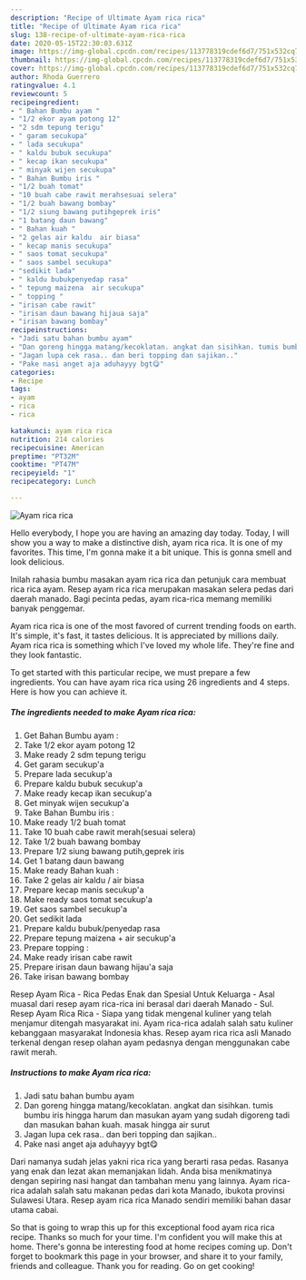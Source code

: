```yaml
---
description: "Recipe of Ultimate Ayam rica rica"
title: "Recipe of Ultimate Ayam rica rica"
slug: 138-recipe-of-ultimate-ayam-rica-rica
date: 2020-05-15T22:30:03.631Z
image: https://img-global.cpcdn.com/recipes/113778319cdef6d7/751x532cq70/ayam-rica-rica-foto-resep-utama.jpg
thumbnail: https://img-global.cpcdn.com/recipes/113778319cdef6d7/751x532cq70/ayam-rica-rica-foto-resep-utama.jpg
cover: https://img-global.cpcdn.com/recipes/113778319cdef6d7/751x532cq70/ayam-rica-rica-foto-resep-utama.jpg
author: Rhoda Guerrero
ratingvalue: 4.1
reviewcount: 5
recipeingredient:
- " Bahan Bumbu ayam "
- "1/2 ekor ayam potong 12"
- "2 sdm tepung terigu"
- " garam secukupa"
- " lada secukupa"
- " kaldu bubuk secukupa"
- " kecap ikan secukupa"
- " minyak wijen secukupa"
- " Bahan Bumbu iris "
- "1/2 buah tomat"
- "10 buah cabe rawit merahsesuai selera"
- "1/2 buah bawang bombay"
- "1/2 siung bawang putihgeprek iris"
- "1 batang daun bawang"
- " Bahan kuah "
- "2 gelas air kaldu  air biasa"
- " kecap manis secukupa"
- " saos tomat secukupa"
- " saos sambel secukupa"
- "sedikit lada"
- " kaldu bubukpenyedap rasa"
- " tepung maizena  air secukupa"
- " topping "
- "irisan cabe rawit"
- "irisan daun bawang hijaua saja"
- "irisan bawang bombay"
recipeinstructions:
- "Jadi satu bahan bumbu ayam"
- "Dan goreng hingga matang/kecoklatan. angkat dan sisihkan. tumis bumbu iris hingga harum dan masukan ayam yang sudah digoreng tadi dan masukan bahan kuah. masak hingga air surut"
- "Jagan lupa cek rasa.. dan beri topping dan sajikan.."
- "Pake nasi anget aja aduhayyy bgt😋"
categories:
- Recipe
tags:
- ayam
- rica
- rica

katakunci: ayam rica rica 
nutrition: 214 calories
recipecuisine: American
preptime: "PT32M"
cooktime: "PT47M"
recipeyield: "1"
recipecategory: Lunch

---
```



![Ayam rica rica](https://img-global.cpcdn.com/recipes/113778319cdef6d7/751x532cq70/ayam-rica-rica-foto-resep-utama.jpg)

Hello everybody, I hope you are having an amazing day today. Today, I will show you a way to make a distinctive dish, ayam rica rica. It is one of my favorites. This time, I'm gonna make it a bit unique. This is gonna smell and look delicious.

Inilah rahasia bumbu masakan ayam rica rica dan petunjuk cara membuat rica rica ayam. Resep ayam rica rica merupakan masakan selera pedas dari daerah manado. Bagi pecinta pedas, ayam rica-rica memang memiliki banyak penggemar.

Ayam rica rica is one of the most favored of current trending foods on earth. It's simple, it's fast, it tastes delicious. It is appreciated by millions daily. Ayam rica rica is something which I've loved my whole life. They're fine and they look fantastic.


To get started with this particular recipe, we must prepare a few ingredients. You can have ayam rica rica using 26 ingredients and 4 steps. Here is how you can achieve it.

<!--inarticleads1-->

##### The ingredients needed to make Ayam rica rica:

1. Get  Bahan Bumbu ayam :
1. Take 1/2 ekor ayam potong 12
1. Make ready 2 sdm tepung terigu
1. Get  garam secukup&#39;a
1. Prepare  lada secukup&#39;a
1. Prepare  kaldu bubuk secukup&#39;a
1. Make ready  kecap ikan secukup&#39;a
1. Get  minyak wijen secukup&#39;a
1. Take  Bahan Bumbu iris :
1. Make ready 1/2 buah tomat
1. Take 10 buah cabe rawit merah(sesuai selera)
1. Take 1/2 buah bawang bombay
1. Prepare 1/2 siung bawang putih,geprek iris
1. Get 1 batang daun bawang
1. Make ready  Bahan kuah :
1. Take 2 gelas air kaldu / air biasa
1. Prepare  kecap manis secukup&#39;a
1. Make ready  saos tomat secukup&#39;a
1. Get  saos sambel secukup&#39;a
1. Get sedikit lada
1. Prepare  kaldu bubuk/penyedap rasa
1. Prepare  tepung maizena + air secukup&#39;a
1. Prepare  topping :
1. Make ready irisan cabe rawit
1. Prepare irisan daun bawang hijau&#39;a saja
1. Take irisan bawang bombay


Resep Ayam Rica - Rica Pedas Enak dan Spesial Untuk Keluarga - Asal muasal dari resep ayam rica-rica ini berasal dari daerah Manado - Sul. Resep Ayam Rica Rica - Siapa yang tidak mengenal kuliner yang telah menjamur ditengah masyarakat ini. Ayam rica-rica adalah salah satu kuliner kebanggaan masyarakat Indonesia khas. Resep ayam rica rica asli Manado terkenal dengan resep olahan ayam pedasnya dengan menggunakan cabe rawit merah. 

<!--inarticleads2-->

##### Instructions to make Ayam rica rica:

1. Jadi satu bahan bumbu ayam
1. Dan goreng hingga matang/kecoklatan. angkat dan sisihkan. tumis bumbu iris hingga harum dan masukan ayam yang sudah digoreng tadi dan masukan bahan kuah. masak hingga air surut
1. Jagan lupa cek rasa.. dan beri topping dan sajikan..
1. Pake nasi anget aja aduhayyy bgt😋


Dari namanya sudah jelas yakni rica rica yang berarti rasa pedas. Rasanya yang enak dan lezat akan memanjakan lidah. Anda bisa menikmatinya dengan sepiring nasi hangat dan tambahan menu yang lainnya. Ayam rica-rica adalah salah satu makanan pedas dari kota Manado, ibukota provinsi Sulawesi Utara. Resep ayam rica rica Manado sendiri memiliki bahan dasar utama cabai. 

So that is going to wrap this up for this exceptional food ayam rica rica recipe. Thanks so much for your time. I'm confident you will make this at home. There's gonna be interesting food at home recipes coming up. Don't forget to bookmark this page in your browser, and share it to your family, friends and colleague. Thank you for reading. Go on get cooking!
